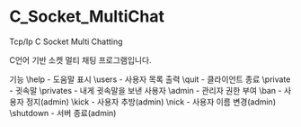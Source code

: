 # C_Socket_MultiChat
Tcp/Ip C Socket Multi Chatting

C언어 기반 소켓 멀티 채팅 프로그램입니다.

기능
\help - 도움말 표시
\users - 사용자 목록 출력
\quit - 클라이언트 종료
\private - 귓속말
\privates - 내게 귓속말을 보낸 사용자
\admin - 관리자 권한 부여
\ban - 사용자 정지(admin)
\kick - 사용자 추방(admin)
\nick - 사용자 이름 변경(admin)
\shutdown - 서버 종료(admin)

